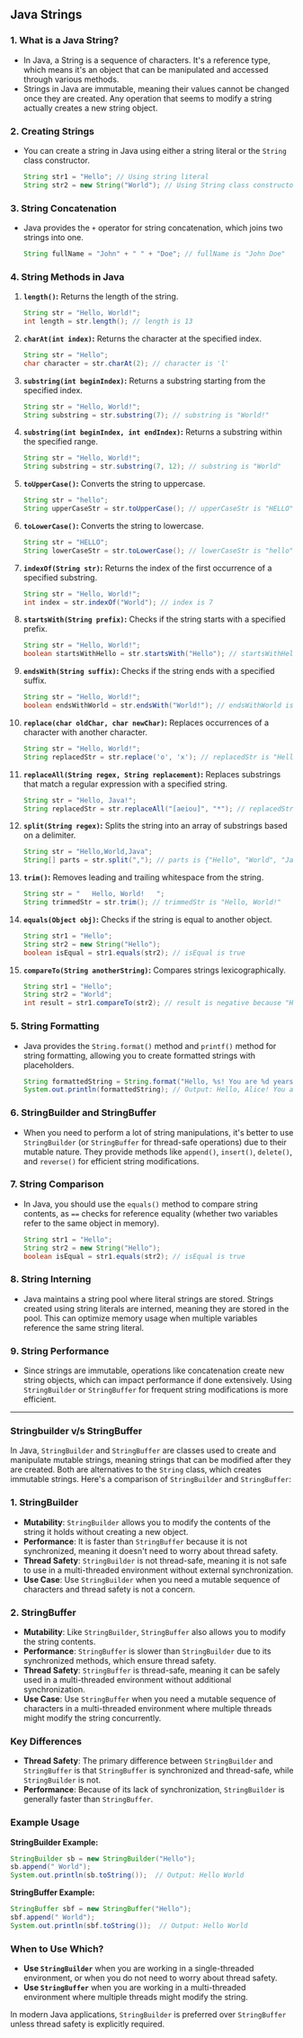 ## Java Strings

### 1. **What is a Java String?**
   - In Java, a String is a sequence of characters. It's a reference type, which means it's an object that can be manipulated and accessed through various methods.
   - Strings in Java are immutable, meaning their values cannot be changed once they are created. Any operation that seems to modify a string actually creates a new string object.

### 2. **Creating Strings**
   - You can create a string in Java using either a string literal or the `String` class constructor.
     ```java
     String str1 = "Hello"; // Using string literal
     String str2 = new String("World"); // Using String class constructor
     ```

### 3. **String Concatenation**
   - Java provides the `+` operator for string concatenation, which joins two strings into one.
     ```java
     String fullName = "John" + " " + "Doe"; // fullName is "John Doe"
     ```

### 4. **String Methods in Java**

1. **`length()`:** Returns the length of the string.
    ```java
    String str = "Hello, World!";
    int length = str.length(); // length is 13
    ```

2. **`charAt(int index)`:** Returns the character at the specified index.
    ```java
    String str = "Hello";
    char character = str.charAt(2); // character is 'l'
    ```

3. **`substring(int beginIndex)`:** Returns a substring starting from the specified index.
    ```java
    String str = "Hello, World!";
    String substring = str.substring(7); // substring is "World!"
    ```

4. **`substring(int beginIndex, int endIndex)`:** Returns a substring within the specified range.
    ```java
    String str = "Hello, World!";
    String substring = str.substring(7, 12); // substring is "World"
    ```

5. **`toUpperCase()`:** Converts the string to uppercase.
    ```java
    String str = "hello";
    String upperCaseStr = str.toUpperCase(); // upperCaseStr is "HELLO"
    ```

6. **`toLowerCase()`:** Converts the string to lowercase.
    ```java
    String str = "HELLO";
    String lowerCaseStr = str.toLowerCase(); // lowerCaseStr is "hello"
    ```

7. **`indexOf(String str)`:** Returns the index of the first occurrence of a specified substring.
    ```java
    String str = "Hello, World!";
    int index = str.indexOf("World"); // index is 7
    ```

8. **`startsWith(String prefix)`:** Checks if the string starts with a specified prefix.
    ```java
    String str = "Hello, World!";
    boolean startsWithHello = str.startsWith("Hello"); // startsWithHello is true
    ```

9. **`endsWith(String suffix)`:** Checks if the string ends with a specified suffix.
    ```java
    String str = "Hello, World!";
    boolean endsWithWorld = str.endsWith("World!"); // endsWithWorld is true
    ```

10. **`replace(char oldChar, char newChar)`:** Replaces occurrences of a character with another character.
    ```java
    String str = "Hello, World!";
    String replacedStr = str.replace('o', 'x'); // replacedStr is "Hellx, Wxrld!"
    ```

11. **`replaceAll(String regex, String replacement)`:** Replaces substrings that match a regular expression with a specified string.
    ```java
    String str = "Hello, Java!";
    String replacedStr = str.replaceAll("[aeiou]", "*"); // replacedStr is "H*ll*, J*v*!"
    ```

12. **`split(String regex)`:** Splits the string into an array of substrings based on a delimiter.
    ```java
    String str = "Hello,World,Java";
    String[] parts = str.split(","); // parts is {"Hello", "World", "Java"}
    ```

13. **`trim()`:** Removes leading and trailing whitespace from the string.
    ```java
    String str = "   Hello, World!   ";
    String trimmedStr = str.trim(); // trimmedStr is "Hello, World!"
    ```

14. **`equals(Object obj)`:** Checks if the string is equal to another object.
    ```java
    String str1 = "Hello";
    String str2 = new String("Hello");
    boolean isEqual = str1.equals(str2); // isEqual is true
    ```

15. **`compareTo(String anotherString)`:** Compares strings lexicographically.
    ```java
    String str1 = "Hello";
    String str2 = "World";
    int result = str1.compareTo(str2); // result is negative because "Hello" comes before "World"
    ```

### 5. **String Formatting**
   - Java provides the `String.format()` method and `printf()` method for string formatting, allowing you to create formatted strings with placeholders.
     ```java
     String formattedString = String.format("Hello, %s! You are %d years old.", "Alice", 30);
     System.out.println(formattedString); // Output: Hello, Alice! You are 30 years old.
     ```

### 6. **StringBuilder and StringBuffer**
   - When you need to perform a lot of string manipulations, it's better to use `StringBuilder` (or `StringBuffer` for thread-safe operations) due to their mutable nature. They provide methods like `append()`, `insert()`, `delete()`, and `reverse()` for efficient string modifications.

### 7. **String Comparison**
   - In Java, you should use the `equals()` method to compare string contents, as `==` checks for reference equality (whether two variables refer to the same object in memory).
     ```java
     String str1 = "Hello";
     String str2 = new String("Hello");
     boolean isEqual = str1.equals(str2); // isEqual is true
     ```

### 8. **String Interning**
   - Java maintains a string pool where literal strings are stored. Strings created using string literals are interned, meaning they are stored in the pool. This can optimize memory usage when multiple variables reference the same string literal.

### 9. **String Performance**
   - Since strings are immutable, operations like concatenation create new string objects, which can impact performance if done extensively. Using `StringBuilder` or `StringBuffer` for frequent string modifications is more efficient.


---

### Stringbuilder v/s StringBuffer

In Java, `StringBuilder` and `StringBuffer` are classes used to create and manipulate mutable strings, meaning strings that can be modified after they are created. Both are alternatives to the `String` class, which creates immutable strings. Here's a comparison of `StringBuilder` and `StringBuffer`:

### 1. **StringBuilder**
- **Mutability**: `StringBuilder` allows you to modify the contents of the string it holds without creating a new object. 
- **Performance**: It is faster than `StringBuffer` because it is not synchronized, meaning it doesn't need to worry about thread safety.
- **Thread Safety**: `StringBuilder` is not thread-safe, meaning it is not safe to use in a multi-threaded environment without external synchronization.
- **Use Case**: Use `StringBuilder` when you need a mutable sequence of characters and thread safety is not a concern.

### 2. **StringBuffer**
- **Mutability**: Like `StringBuilder`, `StringBuffer` also allows you to modify the string contents.
- **Performance**: `StringBuffer` is slower than `StringBuilder` due to its synchronized methods, which ensure thread safety.
- **Thread Safety**: `StringBuffer` is thread-safe, meaning it can be safely used in a multi-threaded environment without additional synchronization.
- **Use Case**: Use `StringBuffer` when you need a mutable sequence of characters in a multi-threaded environment where multiple threads might modify the string concurrently.

### Key Differences

- **Thread Safety**: The primary difference between `StringBuilder` and `StringBuffer` is that `StringBuffer` is synchronized and thread-safe, while `StringBuilder` is not.
- **Performance**: Because of its lack of synchronization, `StringBuilder` is generally faster than `StringBuffer`.

### Example Usage

**StringBuilder Example:**

```java
StringBuilder sb = new StringBuilder("Hello");
sb.append(" World");
System.out.println(sb.toString());  // Output: Hello World
```

**StringBuffer Example:**

```java
StringBuffer sbf = new StringBuffer("Hello");
sbf.append(" World");
System.out.println(sbf.toString());  // Output: Hello World
```

### When to Use Which?
- **Use `StringBuilder`** when you are working in a single-threaded environment, or when you do not need to worry about thread safety.
- **Use `StringBuffer`** when you are working in a multi-threaded environment where multiple threads might modify the string. 

In modern Java applications, `StringBuilder` is preferred over `StringBuffer` unless thread safety is explicitly required.
